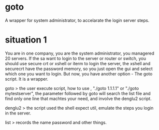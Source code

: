 # goto
A wrapper for system administrator, to accelarate the login server steps.

# situation 1
You are in one company, you are the system administrator, you managered 20 servers.
If the sa want to login to the server or router or switch, you should use secure crt or xshell or iterm to login the server, the xshell and securecrt have the password memory, so you just open the gui and select which one you want to login. 
But now, you have another option - The goto script. It is a wrapper.

goto > the user execute script, how to use , "./goto 1.1.1.1" or "./goto mytestserver", the parameter followed by goto will search the list file and find only one line that machtes your need, and involve the denglu2 script.

denglu2 > the script used the shell expect util, emulate the steps you login in the server.

list > records the name password and other things.
